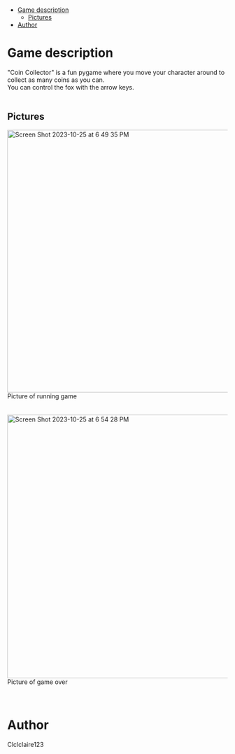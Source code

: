 </br>

- [Game description](#game-description)
  - [Pictures](#pictures)
- [Author](#author)

# Game description
"Coin Collector" is a fun pygame where you move your character around to collect as many coins as you can.
</br>
You can control the fox with the arrow keys.
</br>
</br>

## Pictures    
<img width="600" alt="Screen Shot 2023-10-25 at 6 49 35 PM" src="https://github.com/Clclclaire123/Pygames-/assets/146189050/1065c9d6-77dd-4009-a0f3-35b45a405211">
</br>      
Picture of running game
</br>
</br>
</br>

<img width="602" alt="Screen Shot 2023-10-25 at 6 54 28 PM" src="https://github.com/Clclclaire123/Pygames-/assets/146189050/f011aef5-8fcd-44f5-bf01-cc9e49bbcbb6">
</br>      
Picture of game over
</br>
</br>
</br>

# Author
Clclclaire123